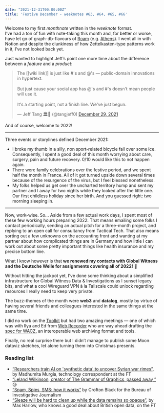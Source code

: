 ```yaml
---
date: "2021-12-31T00:00:00Z"
title: 'Festive December - weeknotes #63, #64, #65, #66'
---
```


Welcome to my first *monthnote* written in the *weeknote* format.  
I’ve had a ton of fun with note-taking this month and, for better or worse, have let go of graph-db-flavours of [Roam](https://roamresearch.com/) (e.g. [Athens](http://athensresearch.org/)). I went all in with Notion and despite the clunkiness of how Zettelkasten-type patterns work in it, I’ve not looked back yet. 

Just wanted to highlight Jeff’s point one more time about the difference between a _feature_ and a _product_:

<blockquote class="twitter-tweet"><p lang="en" dir="ltr">The [[wiki link]] is just like #&#39;s and @&#39;s — public-domain innovations in hypertext.<br><br>But just cause your social app has @&#39;s and #&#39;s doesn&#39;t mean people will use it.<br><br>It&#39;s a starting point, not a finish line. We&#39;ve just begun.</p>&mdash; Jeff Tang 🏛🍊 (@tangjeff0) <a href="https://twitter.com/tangjeff0/status/1476284525797801985?ref_src=twsrc%5Etfw">December 29, 2021</a></blockquote> <script async src="https://platform.twitter.com/widgets.js" charset="utf-8"></script> 

And of course, welcome to 2022!

---

Three events or storylines defined December 2021:

- I broke my thumb in a silly, non sport-related bicycle fall over some ice. Consequently, I spent a good deal of this month worrying about care, surgery, pain and future recovery. 0/10 would like this to not happen again.
 - There were family celebrations over the festive period, and we spent half the month in France. All of it got turned upside down several times because of the resurgence of the virus, but I feel blessed nonetheless.
 - My folks helped us get over the uncharted territory hump and sent my partner and I away for two nights while they looked after the little one. Our first childless holiday since her birth. And you guessed right: two morning sleeping in.
 
---
 
Now, work-wise. So… Aside from a few actual work days, I spent most of these few working hours preparing 2022. That means emailing some folks I contact periodically, sending an actual pitch for a three-month project, and replying to an open call for consultancy from Tactical Tech. That also means sorting out a few unknowns on the accounting front and wanting at my partner about how complicated things are in Germany and how little I can work out about some pretty important things like health insurance and my precise bottom line. 
 
What I know however is that **we renewed my contacts with Global Witness and the Deutsche Welle for assignments covering all of 2022!** 🎉
 
Without hitting the jackpot yet, I’ve done some thinking about a simplified infrastructure for Global Witness Data & Investigations as I sunset legacy bits, and what a cool Wireguard VPN à la Tailscale could unlock regarding resources I really need to keep very private. 
 
The buzz-themes of the month were **web3** and **datalog**, mostly by virtue of having several friends and colleagues interested in the same things at the same time. 
 
I did no work on the [Toolkit](https://digitalevidencetoolkit.org) but had two amazing meetings — one of which was with Ilya and Ed from [Web Recorder](https://webrecorder.net/) who are way ahead drafting the [spec for WACZ](https://webrecorder.github.io/wacz-spec/), an interoperable web archiving format and tools. 
 
Finally, no real surprise there but I didn’t manage to publish some Moon dataviz sketches, let alone turning them into Christmas presents.

### Reading list

- [“Researchers train AI on 'synthetic data' to uncover Syrian war  rimes”](https://www.ft.com/content/8399873e-0dda-4c87-ba59-0e2678166fba), by Madhumita Murgia, technology correspondent at the FT
- [“Leland Wilkinson, creator of The Grammar of Graphics, passed away ”](https://flowingdata.com/2021/12/13/leland-wilkinson-creator-of-the-grammar-of-graphics-passed-away/) 😢
- [“Spam, Spies, SMS: how it works”](https://www.thebureauinvestigates.com/stories/2021-12-06/spam-spies-sms-how-it-works) by Crofton Black for the Bureau of Investigative Journalism
- [“Sleaze will be hard to clean up while the data remains so opaque”](https://www.ft.com/content/8fbd120f-9377-4a7c-8c6f-c0b0a620b2f4), by Max Harlow, who knows a good deal about British open data, on the FT
